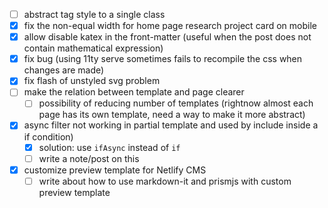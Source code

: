 - [ ] abstract tag style to a single class
- [x] fix the non-equal width for home page research project card on mobile
- [x] allow disable katex in the front-matter (useful when the post does not contain mathematical expression)
- [x] fix bug (using 11ty serve sometimes fails to recompile the css when changes are made)
- [x] fix flash of unstyled svg problem
- [ ] make the relation between template and page clearer
  - [ ] possibility of reducing number of templates (rightnow almost each page has its own template, need a way to make it more abstract)
- [x] async filter not working in partial template and used by include inside a if condition)
  - [x] solution: use `ifAsync` instead of `if`
  - [ ] write a note/post on this
- [x] customize preview template for Netlify CMS
  - [ ] write about how to use markdown-it and prismjs with custom preview template
